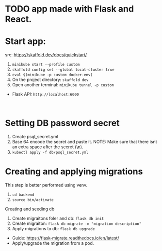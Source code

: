 # TODO app made with Flask and React.

# Start app:
src: https://skaffold.dev/docs/quickstart/

1. `minikube start --profile custom`
2. `skaffold config set --global local-cluster true`
3. `eval $(minikube -p custom docker-env)`
4. On the project directory: `skaffold dev`
5. Open another terminal: `minikube tunnel -p custom`

- Flask API: `http://localhost:6000`

<br>

# Setting DB password secret

1. Create psql_secret.yml
2. Base 64 encode the secret and paste it. NOTE: Make sure that there isnt an extra space after the secret (\n).
3. `kubectl apply -f db/psql_secret.yml`

# Creating and applying migrations

This step is better performed using venv.
1. `cd backend`
2. `source bin/activate`

Creating and seeding db
1. Create migraitons foler and db: `flask db init`
2. Create migraiton: `flask db migrate -m "migration description"`
3. Apply migrations to db: `flask db upgrade`

- Guide: https://flask-migrate.readthedocs.io/en/latest/
- Apply/upgrade the migration from a pod.
